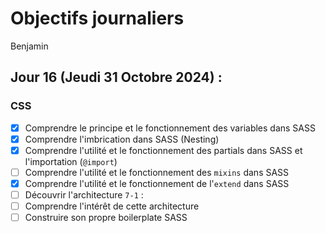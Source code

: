 # Objectifs journaliers

Benjamin

## Jour 16 (Jeudi 31 Octobre 2024) :

### CSS

- [X] Comprendre le principe et le fonctionnement des variables dans SASS
- [X] Comprendre l'imbrication dans SASS (Nesting)
- [X] Comprendre l'utilité et le fonctionnement des partials dans SASS et l'importation (`@import`)
- [ ] Comprendre l'utilité et le fonctionnement des `mixins` dans SASS
- [X] Comprendre l'utilité et le fonctionnement de l'`extend` dans SASS
- [ ] Découvrir l'architecture `7-1` :
- [ ] Comprendre l'intérêt de cette architecture
- [ ] Construire son propre boilerplate SASS
